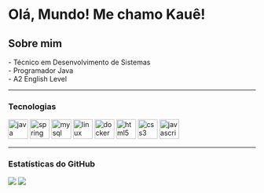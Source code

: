# Olá, Mundo! Me chamo Kauê!

## Sobre mim

<p align="left">
  - Técnico em Desenvolvimento de Sistemas<br>
  - Programador Java<br>
  - A2 English Level
</p>

---

### Tecnologias

<div align="left">
  <img src="https://skillicons.dev/icons?i=java" height="40" alt="java logo"  />

  <img src="https://skillicons.dev/icons?i=spring" height="40" alt="spring logo"  />

  <img src="https://skillicons.dev/icons?i=mysql" height="40" alt="mysql logo"  />

  <img src="https://skillicons.dev/icons?i=linux" height="40" alt="linux logo"  />

  <img src="https://skillicons.dev/icons?i=docker" height="40" alt="docker logo"  />

  <img src="https://skillicons.dev/icons?i=html" height="40" alt="html5 logo"  />

  <img src="https://skillicons.dev/icons?i=css" height="40" alt="css3 logo"  />

  <img src="https://skillicons.dev/icons?i=js" height="40" alt="javascript logo"  />
</div>

---

### Estatísticas do GitHub

<div align="left">
  <img src="https://github-readme-stats.vercel.app/api?username=sirkaue&show_icons=true&count_private=true&theme=nord" />
  <img src="https://github-readme-stats.vercel.app/api/top-langs/?username=sirkaue&layout=compact&theme=nord" />
</div>
